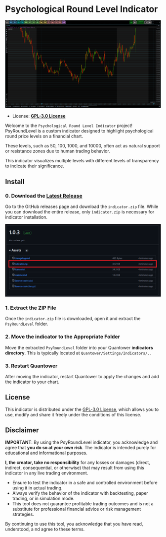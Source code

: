 # Psychological Round Level Indicator

![preview Psychological Round Level Indicator](./.github/assets/image.png)

- License: **[GPL-3.0 License](./license.txt)**

Welcome to the `Psychological Round Level Indicator` project! 
  PsyRoundLevel is a custom indicator designed to highlight psychological 
  round price levels on a financial chart. 

These levels, such as 50, 100, 1000, and 10000, often act as natural support 
  or resistance zones due to human trading behavior. 

This indicator visualizes multiple levels with different levels of transparency 
  to indicate their significance.

## Install

### 0. Download the [Latest Release](https://github.com/qtx-project/indicator-psy-round-level/releases)

Go to the GitHub releases page and download the `indicator.zip` file. 
  While you can download the entire release, only `indicator.zip` is 
  necessary for indicator installation.

![example indicator.zip release](.github/assets/image-release.png) 

### 1. Extract the ZIP File

Once the `indicator.zip` file is downloaded, open it and extract the 
`PsyRoundLevel` folder.

### 2. Move the indicator to the Appropriate Folder

Move the extracted `PsyRoundLevel` folder into your Quantower 
**indicators directory**. This is typically located at `Quantower/Settings/Indicators/..`

### 3. Restart Quantower

After moving the indicator, restart Quantower to apply the changes and
add the indicator to your chart.

## License

This indicator is distributed under the [GPL-3.0 License](./license.txt), 
  which allows you to use, modify and share it freely under the conditions 
  of this license.

## Disclaimer

**IMPORTANT**: By using the PsyRoundLevel indicator, you acknowledge and agree 
  that **you do so at your own risk**. The indicator is intended purely for educational 
  and informational purposes. 

**I, the creator, take no responsibility** for any losses or damages (direct, indirect, 
  consequential, or otherwise) that may result from using this indicator in any live 
  trading environment.

- Ensure to test the indicator in a safe and controlled environment 
  before using it in actual trading.
- Always verify the behavior of the indicator with backtesting, paper 
  trading, or in simulation mode.
- This tool does not guarantee profitable trading outcomes and is not a 
  substitute for professional financial advice or risk management strategies.

By continuing to use this tool, you acknowledge that you have read, understood, a
  nd agree to these terms.
